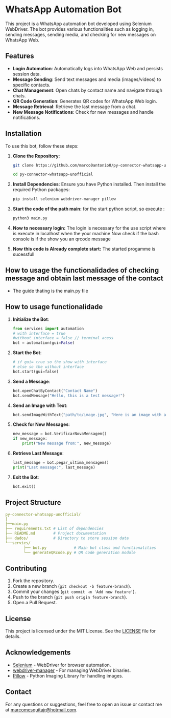 # WhatsApp Automation Bot

This project is a WhatsApp automation bot developed using Selenium WebDriver. The bot provides various functionalities such as logging in, sending messages, sending media, and checking for new messages on WhatsApp Web.

## Features

- **Login Automation**: Automatically logs into WhatsApp Web and persists session data.
- **Message Sending**: Send text messages and media (images/videos) to specific contacts.
- **Chat Management**: Open chats by contact name and navigate through chats.
- **QR Code Generation**: Generates QR codes for WhatsApp Web login.
- **Message Retrieval**: Retrieve the last message from a chat.
- **New Message Notifications**: Check for new messages and handle notifications.

## Installation

To use this bot, follow these steps:

1. **Clone the Repository**:

    ```bash
    git clone https://github.com/marco0antonio0/py-connector-whatsapp-unofficial
    ```

    ```bash
    cd py-connector-whatsapp-unofficial
    ```

2. **Install Dependencies**:
    Ensure you have Python installed. Then install the required Python packages:

    ```bash
    pip install selenium webdriver-manager pillow
    ```

3. **Start the code of the path main:**
    for the start python script, so execute :

    ```bash
    python3 main.py
    ```

4. **Now to necessary login:**
    The login is necessary for the use script where is execute in localhost when the your machine
    Now check if the bash console is if the show you an qrcode message

5. **Now this code is Already complete start:**
    The started progamme is sucessfull

## How to usage the functionalidades of checking message and obtain last message of the contact

- The guide thating is the main.py file

## How to usage functionalidade

1. **Initialize the Bot**:

    ```python
    from services import automation
    # with interface = true
    #without interface = false // terminal acess
    bot = automation(gui=False)
    ```

2. **Start the Bot**:

    ```python
    # if gui= true so the show with interface
    # else so the without interface
    bot.start(gui=false)
    ```

3. **Send a Message**:

    ```python
    bot.openChatByContact("Contact Name")
    bot.sendMensage("Hello, this is a test message!")
    ```

4. **Send an Image with Text**:

    ```python
    bot.sendImageWithText("path/to/image.jpg", "Here is an image with a caption!")
    ```

5. **Check for New Messages**:

    ```python
    new_message = bot.VerificarNovaMensagem()
    if new_message:
        print("New message from:", new_message)
    ```

6. **Retrieve Last Message**:

    ```python
    last_message = bot.pegar_ultima_mensagem()
    print("Last message:", last_message)
    ```

7. **Exit the Bot**:

    ```python
    bot.exit()
    ```

## Project Structure

```yaml
py-connector-whatsapp-unofficial/
│
├──main.py
├── requirements.txt # List of dependencies
├── README.md        # Project documentation
├── dados/           # Directory to store session data
└──servies/
        ├── bot.py            # Main bot class and functionalities
        └── generateQRcode.py # QR code generation module
```

## Contributing

1. Fork the repository.
2. Create a new branch (`git checkout -b feature-branch`).
3. Commit your changes (`git commit -m 'Add new feature'`).
4. Push to the branch (`git push origin feature-branch`).
5. Open a Pull Request.

## License

This project is licensed under the MIT License. See the [LICENSE](LICENSE) file for details.

## Acknowledgements

- [Selenium](https://www.selenium.dev/) - WebDriver for browser automation.
- [webdriver-manager](https://github.com/SergeyPirogov/webdriver_manager) - For managing WebDriver binaries.
- [Pillow](https://python-pillow.org/) - Python Imaging Library for handling images.

## Contact

For any questions or suggestions, feel free to open an issue or contact me at [marcomesquitajr@hotmail.com](mailto:marcomesquitajr@hotmail.com).
